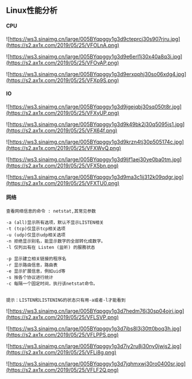 ## Linux性能分析

#### CPU

![https://ws3.sinaimg.cn/large/005BYqpggy1g3d9cteprcj30s907rjru.jpg](https://s2.ax1x.com/2019/05/25/VFOLnA.png)

![https://ws3.sinaimg.cn/large/005BYqpggy1g3d9e6erl1j30x40a8q3i.jpg](https://s2.ax1x.com/2019/05/25/VFOvAP.png)

![https://ws3.sinaimg.cn/large/005BYqpggy1g3d9erxpphj30so06xdg4.jpg](https://s2.ax1x.com/2019/05/25/VFXp9S.png)



#### IO

![https://ws3.sinaimg.cn/large/005BYqpggy1g3d9jgejqbj30sq050t8r.jpg](https://s2.ax1x.com/2019/05/25/VFXyUP.png)

![https://ws3.sinaimg.cn/large/005BYqpggy1g3d9k49bk2j30q5095js1.jpg](https://s2.ax1x.com/2019/05/25/VFX64f.png)

![https://ws3.sinaimg.cn/large/005BYqpggy1g3d9krzn4tj30p505174c.jpg](https://s2.ax1x.com/2019/05/25/VFXWvQ.png)

![https://ws3.sinaimg.cn/large/005BYqpggy1g3d9ljf1aej30ye0ba0tm.jpg](https://s2.ax1x.com/2019/05/25/VFX5bn.png)

![https://ws3.sinaimg.cn/large/005BYqpggy1g3d9ma3c1ij312k09qdgr.jpg](https://s2.ax1x.com/2019/05/25/VFXTU0.png)

#### 网络

```
查看网络信息的命令 : netstat,其常见参数

-a (all)显示所有选项，默认不显示LISTEN相关
-t (tcp)仅显示tcp相关选项
-u (udp)仅显示udp相关选项
-n 拒绝显示别名，能显示数字的全部转化成数字。
-l 仅列出有在 Listen (监听) 的服務状态

-p 显示建立相关链接的程序名
-r 显示路由信息，路由表
-e 显示扩展信息，例如uid等
-s 按各个协议进行统计
-c 每隔一个固定时间，执行该netstat命令。


提示：LISTEN和LISTENING的状态只有用-a或者-l才能看到
```

![https://ws3.sinaimg.cn/large/005BYqpggy1g3d7hedm76j30sp04ojri.jpg](https://s2.ax1x.com/2019/05/25/VFLSVP.png)

![https://ws3.sinaimg.cn/large/005BYqpggy1g3d7ibs8l3j30tt0boq3h.jpg](https://s2.ax1x.com/2019/05/25/VFLPPS.png)

![https://ws3.sinaimg.cn/large/005BYqpggy1g3d7iy2ru8j30ny0jwjs2.jpg](https://s2.ax1x.com/2019/05/25/VFLi8g.png)

![https://ws3.sinaimg.cn/large/005BYqpggy1g3d7jqhmxwj30ro0400sr.jpg](https://s2.ax1x.com/2019/05/25/VFLF2Q.png)



